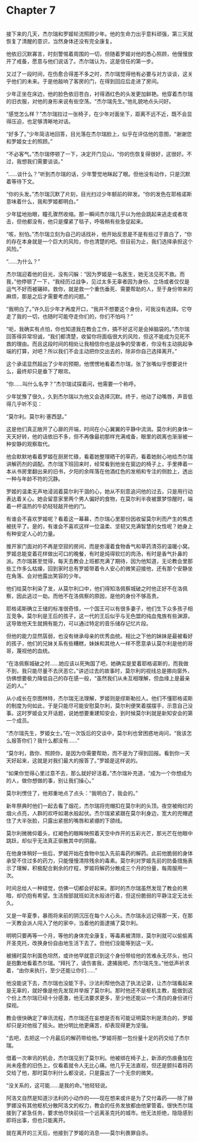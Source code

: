 # Chapter 7

<br>
接下来的几天，杰尔瑞和罗姬轮流照顾少年。他的生命力出乎意料顽强，第三天就恢复了清醒的意识，当然身体还没有完全康复。

他依旧沉默寡言，时刻警惕着周围的一切，但随着罗姬对他的悉心照顾，他慢慢放开了戒备，愿意与他们说话了。杰尔瑞认为，这是信任的第一步。

又过了一段时间，在伤愈合得差不多之时，杰尔瑞觉得他有必要与对方谈谈，这关乎他们的未来。于是他敲响了客房的门，在得到回应后走进了房间。

少年正坐在床边，他的脸色依旧苍白，衬得酒红色的头发更加鲜艳。他穿着杰尔瑞的旧衣服，对他的身形来说有些空荡。“杰尔瑞先生。”他礼貌地点头问好。

“感觉怎么样？”杰尔瑞拉过一张椅子，在少年对面坐下，距离不远不近，既不会显得压迫，也足够清晰地对话。

“好多了。”少年简洁地回答，目光落在杰尔瑞脸上，似乎在评估他的意图，“谢谢您和罗姬女士的照顾。”

“不必客气。”杰尔瑞停顿了一下，决定开门见山，“你的伤恢复得很好，这很好。不过，我想我们需要谈谈。”

“……谈什么？”听到杰尔瑞的话，少年警觉地眯起了眼。但他没有动作，只是沉默着等待下文。

“你的头发。”杰尔瑞沉默了片刻，目光扫过少年额前的碎发。“你的发色在耶格诺斯意味着什么，我和罗姬都明白。”

少年猛地抬眼，瞳孔骤然收缩。那一瞬间杰尔瑞几乎以为他会跳起来逃走或者攻击，但他都没有，他只是攥紧了毯子，呼吸稍有些急促起来。

“咳，别怕。”杰尔瑞立刻为自己的话找补，他开始反思是不是有些过于直白了，“你的存在本身就是一个巨大的风险，你也清楚的吧。但目前为止，我们选择承担这个风险。”

“……为什么？”

杰尔瑞迎着他的目光，没有闪躲：“因为罗姬是一名医生，她无法见死不救。而我，”他停顿了一下，“我经历过战争，见过太多无辜者因为身份、立场或者仅仅是运气不好而被碾碎。救你，就是救一个重伤垂死、需要帮助的人，至于身份带来的麻烦，那是之后才需要考虑的问题。”

“我明白了。”许久后少年才再度开口，“我并不想要这个身份，可我没有选择。它夺走了我的一切，也随时可能夺走你们的，你们不怕吗？”

“呃，我确实有点怕，你也知道我在教会工作，搞不好这可是会掉脑袋的。”杰尔瑞回答得异常坦诚，“我们都清楚，收留你将面临很大的风险，但这不能成为见死不救的理由。而且这段时间的相处让我相信你也是战争的受害者，你没有主动挑起争端的打算，对吧？所以我们不会主动把你交出去的，除非你自己选择离开。”

这个承诺显然超出了少年的预期，他愣愣地看着杰尔瑞，张了张嘴似乎想要说什么，最终却只是垂下了眼帘。

“你……叫什么名字？”杰尔瑞试探着问，他需要一个称呼。

少年犹豫了很久，久到杰尔瑞以为他又会选择沉默。终于，他动了动嘴唇，声音低得几乎听不见：

“莫尔利。莫尔利·塞西瑟。”

这是他们真正敞开了心扉的开端，时间在小心翼翼的平静中流淌。莫尔利的身体一天天好转，他的话依旧不多，但不再像最初那样充满戒备，眼里的疏离也渐渐被一种安静的观察取代。

他会默默地看着罗姬在厨房忙碌，看着她整理晒干的草药，看着她耐心地给杰尔瑞讲解药剂的调配。杰尔瑞下班回来时，经常看到他坐在窗边的椅子上，手里捧着一本从书房里翻出来的旧书，夕阳的余晖落在他酒红色的发梢和专注的侧脸上，透出一种与年龄不符的沉静。

罗姬的温柔无声地浸润着莫尔利干涸的心，她从不刻意追问他的过去，只是用行动表达着关心。她会留意家里两个男人偏好的食物，在莫尔利半夜被噩梦惊醒时，端着一杯温热的牛奶轻轻敲开他的门。

有谁会不喜欢罗姬呢？看着这一幕幕，杰尔瑞心里那份因收留莫尔利而产生的焦虑被抚平了。是的，有谁会不喜欢这样一位温柔、坚韧又充满智慧的女性呢？她身上有种安定人心的力量。

推开家门面对的不再是空寂的房间，而是弥漫着食物香气和草药清芬的温暖小窝。罗姬总能变着花样做出可口的晚餐，有时是炖得软烂的肉汤，有时是香气扑鼻的派。杰尔瑞甚至觉得，每天去教会上班都充满了期待，因为他知道，无论教会里那些工作多么枯燥，回到家时总有罗姬带着令人安心的微笑迎接他，还有那个安静坐在角落、会对他露出笑容的少年。

他们给莫尔利染了发，从莫尔利口中，他们得知洛佩察城破之时他正好不在洛佩察，因此逃过一劫。而他不在洛佩察的原因，是他的身份不够高贵。

耶格诺斯确立王储的标准很奇怪，一个国王可以有很多妻子，他们生下众多孩子相互竞争。莫尔利是王后的孩子，这一代的王后似乎与无色盟的纯血鬼族有些渊源，这导致他天生就拥有能力，可以通过特定的音乐储存记忆片段。

但他的能力显然孱弱，也没有继承母亲的优秀血统。相比之下他的妹妹是最被看好的孩子，他们的兄妹关系有些糟糕，妹妹和其他人一样不愿意承认莫尔利是他的哥哥，蔑视他的血统。

“在洛佩察城破之时……她应该以死殉国了吧，她确实是爱着耶格诺斯的，而我做不到，我只能尽量不去厌恶它。”讲述过去的故事时，莫尔利的视线总是挪向窗外，仿佛想要极力降低自己的存在感一般，“虽然我们从未互相理解，但血缘上是最亲近的人。”

从小成长在奈图林特，杰尔瑞无法理解，罗姬则是缪斯勒拉人。他们不懂耶格诺斯的制度为何如此，于是只能尽可能安慰莫尔利，莫尔利便笑着摆摆手，示意自己没事。这时罗姬会叉开话题，说她想要重建知安会，到时候莫尔利就是新知安会的第一个成员。

“杰尔瑞先生，罗姬女士。”在一次饭后的交谈中，莫尔利也曾困惑地询问，“我该怎么报答你们？我什么都没有……”

“莫尔利，救你、照顾你，是因为你需要帮助，而不是为了得到回报。看到你一天天好起来，这就是对我们最大的报答了。”罗姬是这样说的。

“如果你觉得心里过意不去，那么就好好活着。”杰尔瑞补充道，“成为一个你想成为的人，做你想做的事，别让我们操心。”

莫尔利愣住了，他郑重地点了点头：“我明白了，我会的。”

新年祭典时他们一起去看了烟花，杰尔瑞将兜帽扣在莫尔利的头顶。夜空被绚烂的烟火点亮，人群的欢呼如潮水般起伏。杰尔瑞紧紧跟在莫尔利身边，宽大的兜帽遮住了大半张脸，只露出紧抿的嘴唇和紧绷的下颌线。

莫尔利微微仰着头，红褐色的眼眸映照着天空中炸开的五彩光芒，那光芒在他眼中跳跃，却似乎无法真正驱散其中的阴霾。

在他身体稍好一些后，罗姬开始在食物中加入先前毒药的解药。此前他脆弱的身体承受不住过多的药力，只能慢慢清除残余的毒素。莫尔利对罗姬先前的防备措施表示了理解，积极配合剩余的疗程，罗姬将解药分散成三个月的份量，每周服用一次。

时间总给人一种错觉，仿佛一切都会好起来。那时的杰尔瑞虽然发现了教会的黑暗，却仍抱有希望。生活按部就班如流水般进行着，但这份脆弱的平静注定无法长久。

又是一年夏季，暴雨将来前的阴沉压在每个人心头。杰尔瑞永远记得那一天，在那一天教会派人闯入了他的家中，当着他的面逮捕了莫尔利。

明明只要再等一个月，等他的身体完全康复，等毒素被清除，莫尔利就可以偷偷离开圣克托，改换身份自由地生活下去了。但他们没能等到这一天。

被捕时莫尔利面色坦然，或许他早就意识到这个身份带给他的苦难永无尽头，他只是抱歉地看着杰尔瑞。“拜托了，请伤害我，逮捕我吧，杰尔瑞先生。”他低声祈求着，“由你来执行，至少还能让你们……”

他没能说下去，杰尔瑞也没能下手。沙法利帮他伪造了执法记录，让杰尔瑞看起来是无辜的，就好像是他先发现并举报了莫尔利。那时他还不是枢机主教，能做到这个份上杰尔瑞已经十分感激，他无法要求更多，至少他还能以一个清白的身份进行探视。

教会很快确定了审讯流程，杰尔瑞还在妄想是否有可能证明莫尔利是清白的，罗姬却只是对他摇了摇头。她分明比他更痛苦，却表现得更为坚强。

“去吧，去把这一个月最后的解药带给他。”罗姬将那一包份量十足的药交给了杰尔瑞。

借着一次审讯的机会，杰尔瑞见到了莫尔利。他被绑在椅子上，新添的伤痕叠加在尚未痊愈的旧伤上，仅看着就令人无比心痛。他几乎无法直视，但还是颤抖着将药交给了他，那时莫尔利什么都没说，只是露出了一个无奈的微笑。

“没关系的，这可能……是我的命。”他轻轻说。

阿洛文自然是知道沙法利的小动作的——现在想来或许是为了交付毒药——除了赫罗娜没有其他枢机分散阿洛文的权力，教会的任务发放都由他掌管着。很快杰尔瑞接到了紧急任务，要求他尽快前往一个远离圣克托的城市。他无法拒绝，隐隐感到即将出事，但也只能离开。

就在离开的三天后，他接到了罗姬的消息——莫尔利畏罪自杀。
